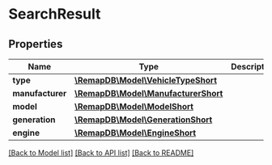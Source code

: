 # SearchResult

## Properties
Name | Type | Description | Notes
------------ | ------------- | ------------- | -------------
**type** | [**\RemapDB\Model\VehicleTypeShort**](VehicleTypeShort.md) |  | [optional] 
**manufacturer** | [**\RemapDB\Model\ManufacturerShort**](ManufacturerShort.md) |  | [optional] 
**model** | [**\RemapDB\Model\ModelShort**](ModelShort.md) |  | [optional] 
**generation** | [**\RemapDB\Model\GenerationShort**](GenerationShort.md) |  | [optional] 
**engine** | [**\RemapDB\Model\EngineShort**](EngineShort.md) |  | [optional] 

[[Back to Model list]](../../README.md#documentation-for-models) [[Back to API list]](../../README.md#documentation-for-api-endpoints) [[Back to README]](../../README.md)

